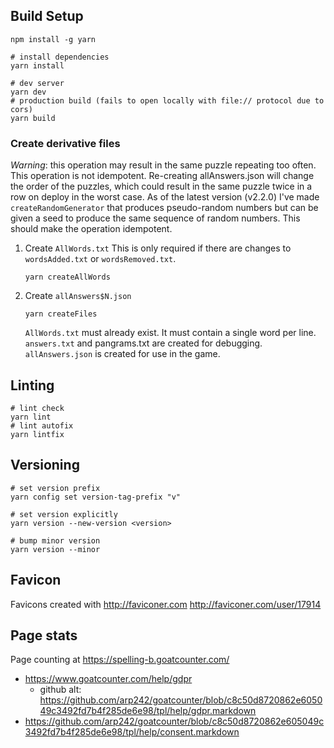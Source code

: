 ## Build Setup

```shell
npm install -g yarn

# install dependencies
yarn install

# dev server
yarn dev
# production build (fails to open locally with file:// protocol due to cors)
yarn build
```

### Create derivative files

_Warning_: this operation may result in the same puzzle repeating too often.
This operation is not idempotent. Re-creating allAnswers.json will change the order of the puzzles, which could result in the same puzzle twice in a row on deploy in the worst case. As of the latest version (v2.2.0) I've made `createRandomGenerator` that produces pseudo-random numbers but can be given a seed to produce the same sequence of random numbers. This should make the operation idempotent.

1. Create `AllWords.txt`
   This is only required if there are changes to `wordsAdded.txt` or `wordsRemoved.txt`.

   ```shell
   yarn createAllWords
   ```

2. Create `allAnswers$N.json`

   ```shell
   yarn createFiles
   ```

   `AllWords.txt` must already exist. It must contain a single word per line.
   `answers.txt` and pangrams.txt are created for debugging.
   `allAnswers.json` is created for use in the game.

## Linting

```
# lint check
yarn lint
# lint autofix
yarn lintfix
```

## Versioning

```shell
# set version prefix
yarn config set version-tag-prefix "v"

# set version explicitly
yarn version --new-version <version>

# bump minor version
yarn version --minor
```

## Favicon

Favicons created with http://faviconer.com
http://faviconer.com/user/17914

## Page stats

Page counting at https://spelling-b.goatcounter.com/

- https://www.goatcounter.com/help/gdpr
  - github alt: https://github.com/arp242/goatcounter/blob/c8c50d8720862e605049c3492fd7b4f285de6e98/tpl/help/gdpr.markdown
- https://github.com/arp242/goatcounter/blob/c8c50d8720862e605049c3492fd7b4f285de6e98/tpl/help/consent.markdown
